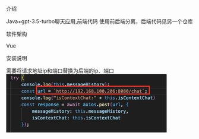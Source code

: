 介绍

Java+gpt-3.5-turbo聊天应用,前端代码 使用前后端分离，后端代码见另一个仓库

软件架构

Vue


安装说明

需要将请求地址ip和端口替换为后端的ip、端口
![输入图片说明](%E6%88%AA%E5%B1%8F2023-03-21%2020.26.05.png)


